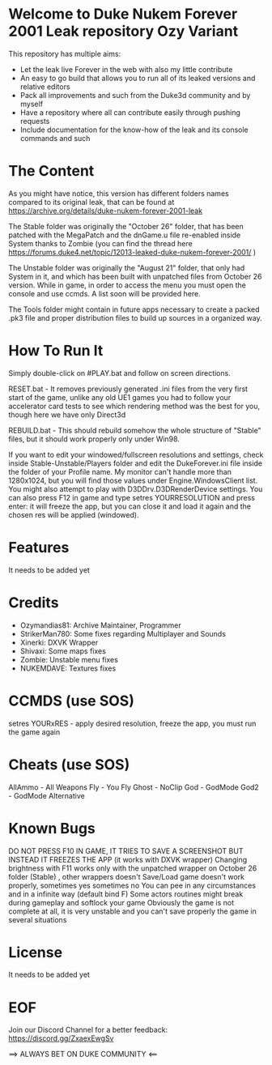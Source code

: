 # Welcome to Duke Nukem Forever 2001 Leak repository Ozy Variant #

This repository has multiple aims:

- Let the leak live Forever in the web with also my little contribute
- An easy to go build that allows you to run all of its leaked versions and relative editors
- Pack all improvements and such from the Duke3d community and by myself
- Have a repository where all can contribute easily through pushing requests
- Include documentation for the know-how of the leak and its console commands and such

# The Content #

As you might have notice, this version has different folders names compared to its original leak, that can be found at https://archive.org/details/duke-nukem-forever-2001-leak

The Stable folder was originally the "October 26" folder, that has been patched with the MegaPatch and the dnGame.u file re-enabled inside System thanks to Zombie (you can find the thread here https://forums.duke4.net/topic/12013-leaked-duke-nukem-forever-2001/ )

The Unstable folder was originally the "August 21" folder, that only had System in it, and which has been built with unpatched files from October 26 version. While in game, in order to access the menu you must open the console and use ccmds. A list soon will be provided here.

The Tools folder might contain in future apps necessary to create a packed .pk3 file and proper distribution files to build up sources in a organized way.

# How To Run It #

Simply double-click on #PLAY.bat and follow on screen directions.

RESET.bat - It removes previously generated .ini files from the very first start of the game, unlike any old UE1 games you had 
to follow your accelerator card tests to see which rendering method was the best for you, though here we have only Direct3d

REBUILD.bat - This should rebuild somehow the whole structure of "Stable" files, but it should work properly only under Win98.

If you want to edit your windowed/fullscreen resolutions and settings, check inside Stable-Unstable/Players folder and edit the
DukeForever.ini file inside the folder of your Profile name. My monitor can't handle more than 1280x1024, but you will find those
values under Engine.WindowsClient list. You might also attempt to play with D3DDrv.D3DRenderDevice settings.
You can also press F12 in game and type setres YOURRESOLUTION and press enter: it will freeze the app, but you can close it and load it again and the chosen res will be applied (windowed).

# Features #

It needs to be added yet

# Credits #

- Ozymandias81: Archive Maintainer, Programmer
- StrikerMan780: Some fixes regarding Multiplayer and Sounds
- Xinerki: DXVK Wrapper
- Shivaxi: Some maps fixes
- Zombie: Unstable menu fixes
- NUKEMDAVE: Textures fixes

# CCMDS (use SOS) #

setres YOURxRES - apply desired resolution, freeze the app, you must run the game again

# Cheats (use SOS) #

AllAmmo - All Weapons
Fly - You Fly
Ghost - NoClip
God - GodMode
God2 - GodMode Alternative

# Known Bugs #

DO NOT PRESS F10 IN GAME, IT TRIES TO SAVE A SCREENSHOT BUT INSTEAD IT FREEZES THE APP (it works with DXVK wrapper)
Changing brightness with F11 works only with the unpatched wrapper on October 26 folder (Stable) , other wrappers doesn't
Save/Load game doesn't work properly, sometimes yes sometimes no
You can pee in any circumstances and in a infinite way (default bind F)
Some actors routines might break during gameplay and softlock your game
Obviously the game is not complete at all, it is very unstable and you can't save properly the game in several situations

# License #

It needs to be added yet

# EOF #

Join our Discord Channel for a better feedback: https://discord.gg/ZxaexEwgSv

==> ALWAYS BET ON DUKE COMMUNITY <==